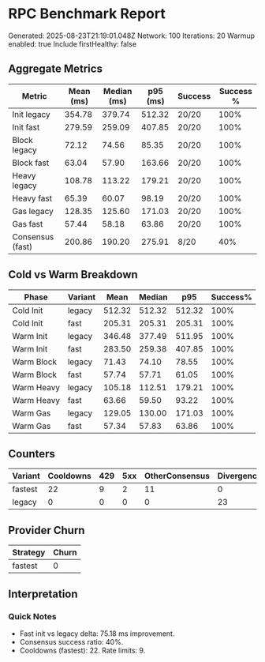 # RPC Benchmark Report

Generated: 2025-08-23T21:19:01.048Z
Network: 100
Iterations: 20
Warmup enabled: true
Include firstHealthy: false



## Aggregate Metrics


| Metric | Mean (ms) | Median (ms) | p95 (ms) | Success | Success % |
| ------ | --------- | ----------- | -------- | ------- | --------- |
| Init legacy | 354.78 | 379.74 | 512.32 | 20/20 | 100% |
| Init fast | 279.59 | 259.09 | 407.85 | 20/20 | 100% |
| Block legacy | 72.12 | 74.56 | 85.35 | 20/20 | 100% |
| Block fast | 63.04 | 57.90 | 163.66 | 20/20 | 100% |
| Heavy legacy | 108.78 | 113.22 | 179.21 | 20/20 | 100% |
| Heavy fast | 65.39 | 60.07 | 98.19 | 20/20 | 100% |
| Gas legacy | 128.35 | 125.60 | 171.03 | 20/20 | 100% |
| Gas fast | 57.44 | 58.18 | 63.86 | 20/20 | 100% |
| Consensus (fast) | 200.86 | 190.20 | 275.91 | 8/20 | 40% |


## Cold vs Warm Breakdown


| Phase | Variant | Mean | Median | p95 | Success% |
| ----- | ------- | ---- | ------ | --- | -------- |
| Cold Init | legacy | 512.32 | 512.32 | 512.32 | 100% |
| Cold Init | fast | 205.31 | 205.31 | 205.31 | 100% |
| Warm Init | legacy | 346.48 | 377.49 | 511.95 | 100% |
| Warm Init | fast | 283.50 | 259.38 | 407.85 | 100% |
| Warm Block | legacy | 71.43 | 74.10 | 78.55 | 100% |
| Warm Block | fast | 57.74 | 57.71 | 61.05 | 100% |
| Warm Heavy | legacy | 105.18 | 112.51 | 179.21 | 100% |
| Warm Heavy | fast | 63.66 | 59.50 | 93.22 | 100% |
| Warm Gas | legacy | 129.05 | 130.00 | 171.03 | 100% |
| Warm Gas | fast | 57.34 | 57.83 | 63.86 | 100% |


## Counters


| Variant | Cooldowns | 429 | 5xx | OtherConsensus | DivergenceLegacy |
| ------- | --------- | --- | --- | -------------- | ---------------- |
| fastest | 22 | 9 | 2 | 11 | 0 |
| legacy | 0 | 0 | 0 | 0 | 23 |


## Provider Churn


| Strategy | Churn |
| -------- | ----- |
| fastest | 0 |


## Interpretation


### Quick Notes
- Fast init vs legacy delta: 75.18 ms improvement.
- Consensus success ratio: 40%.
- Cooldowns (fastest): 22. Rate limits: 9.


